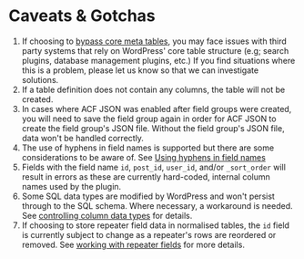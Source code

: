 # Caveats & Gotchas

1. If choosing to [bypass core meta tables](Advanced%20Usage/Bypassing%20data%20storage%20in%20core%20meta%20tables.md),
   you may face issues with third party systems that rely on WordPress' core table structure (e.g; search plugins,
   database management plugins, etc.) If you find situations where this is a problem, please let us know so that we can
   investigate solutions.
2. If a table definition does not contain any columns, the table will not be created.
3. In cases where ACF JSON was enabled after field groups were created, you will need to save the field group again in
   order for ACF JSON to create the field group's JSON file. Without the field group's JSON file, data won't be handled
   correctly.
4. The use of hyphens in field names is supported but there are some considerations to be aware of.
   See [Using hyphens in field names](References/Using%20hyphens%20in%20field%20names.md)
5. Fields with the field name `id`, `post_id`, `user_id`, and/or `_sort_order` will result in errors as these are
   currently hard-coded, internal column names used by the plugin.
6. Some SQL data types are modified by WordPress and won't persist through to the SQL schema. Where necessary, a
   workaround is needed. See [controlling column data types](Advanced%20Usage/Controlling%20column%20data%20types.md)
   for details.
7. If choosing to store repeater field data in normalised tables, the `id` field is currently subject to change as a
   repeater's rows are reordered or removed.
   See [working with repeater fields](Advanced%20Usage/Working%20with%20repeater%20fields.md#important-note-on-the-id-field)
   for more details.